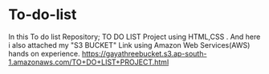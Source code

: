 # To-do-list
In this To do list Repository;
TO DO LIST Project using HTML,CSS .
And here i also attached my "S3 BUCKET" Link using Amazon Web Services(AWS) hands on experience.
https://gayathreebucket.s3.ap-south-1.amazonaws.com/TO+DO+LIST+PROJECT.html
